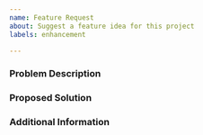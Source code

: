 ```yaml
---
name: Feature Request
about: Suggest a feature idea for this project
labels: enhancement

---
```


<!-- Thank you for requesting a feature and helping to improve the project -->
<!-- Please follow our issue template as much as possible -->
<!-- If you can't answer some sections, please delete them -->

### Problem Description

<!-- Is your feature request related to a problem? -->
<!-- Please add a clear description of the problem you are seeking to solve with this feature request -->

### Proposed Solution

<!-- Describe the solution you'd like clearly and concisely -->
<!-- Also include any alternative solutions or features you've considered -->

### Additional Information

<!-- Add any other context about the problem or request here -->
<!-- Can you create a PR for this feature? Tell us here. -->
